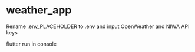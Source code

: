 # weather_app

Rename .env_PLACEHOLDER to .env and input OpenWeather and NIWA API keys

flutter run in console
